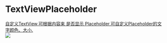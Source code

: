 TextViewPlaceholder
===================

<u>自定义TextView,可根据内容来 是否显示 Placeholder,可自定义Placeholder的文字颜色、大小.<u><br>
<img src="http://7xj1v1.com1.z0.glb.clouddn.com/textView.gif" />
